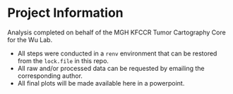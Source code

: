# Project Information
Analysis completed on behalf of the MGH KFCCR Tumor Cartography Core for the Wu Lab. 
- All steps were conducted in a `renv` environment that can be restored from the `lock.file` in this repo.
- All raw and/or processed data can be requested by emailing the corresponding author.
- All final plots will be made available here in a powerpoint. 

